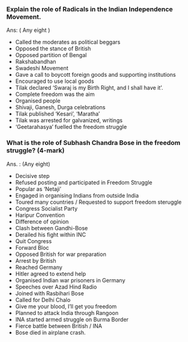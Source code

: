### Explain the role of Radicals in the Indian Independence Movement.
Ans: ( Any eight )
* Called the moderates as political beggars
* Opposed the stance of British
* Opposed partition of Bengal
* Rakshabandhan
* Swadeshi Movement
* Gave a call to boycott foreign goods and supporting institutions
* Encouraged to use local goods
* Tilak declared ‘Swaraj is my Birth Right, and I shall have it’.
* Complete freedom was the aim
* Organised people
* Shivaji, Ganesh, Durga celebrations
* Tilak published ‘Kesari’, ‘Maratha’
* Tilak was arrested for galvanized, writings
* ‘Geetarahasya’ fuelled the freedom struggle

### What is the role of Subhash Chandra Bose in the freedom struggle? (4-mark)
Ans. : (Any eight)
* Decisive step
* Refused posting and participated in Freedom Struggle
* Popular as ‘Netaji’
* Engaged in organising Indians from outside India
* Toured many countries / Requested to support freedom steruggle
* Congress Socialist Party
* Haripur Convention
* Difference of opinion 
* Clash between Gandhi-Bose 
* Derailed his fight within INC
* Quit Congress
* Forward Bloc
* Opposed British for war preparation
* Arrest by British
* Reached Germany
* Hitler agreed to extend help
* Organised Indian war prisoners in Germany
* Speeches over Azad Hind Radio
* Joined with Rasbihari Bose
* Called for Delhi Chalo
* Give me your blood, I’ll get you freedom
* Planned to attack India through Rangoon
* INA started armed struggle on Burma Border
* Fierce battle between British / INA 
* Bose died in airplane crash.
